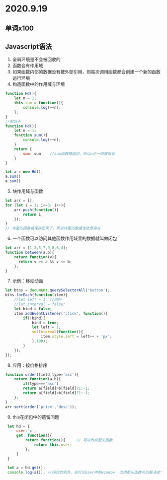 # 2020.9.19

## 单词x100

## Javascript语法

1. 全局环境是不会被回收的
2. 函数会有作用域
3. 如果函数内部的数据没有被外部引用，则每次调用函数都会创建一个新的函数运行环境
4. 构造函数中的作用域与环境

```js
function Hd(){
    let n = 1;
    this.sum = function(){
        console.log(++n);
    };
}
//相当于
function Hd(){
    let n = 1;
    function sum(){
        console.log(++n);
    }
    return {
        sum: sum	//sum函数被返回，所以n也一同被保留
    }
}

let a = new Hd();
a.sum()
a.sum()
```

5. 块作用域与函数

```js
let arr = [];
for (let i = 1; i<=3; i++){
    arr.push(function(){
        return i;
    });
}
// 块里的函数被保存起来了，所以块里的数据也依然存在
```

6. 一个函数可以访问其他函数作用域里的数据就叫做闭包

```js
let arr = [1,3,5,7,9,8,6,4];
function between(a,b){
    return function(v){
      return v >= a && v <= b;  
    };
}
```

7. 示例：移动动画

```js
let btns = document.querySelectorAll('button');
btns.forEach(function(item){
    //let left = 1; //防抖
    //let interval = false;
    let bind = false;
    item.addEventListener('click', function(){
        if(!bind){
            bind = true;
            let left = 1;
            setInterval(function(){
            	item.style.left = left++ + 'px'; 
        	},100); 
        } 
    });
});
```

8. 应用：按价格排序

```js
function order(field,type='asc'){
    return function(a,b){
        if(type==='asc')
        return a[field]>b[field]?1:-1;
        return a[field]<b[field]?1:-1;
    };
}
arr.sort(order('price','desc')); 
```

9. this在闭包中的遗留问题

```js
 let hd = {
     user:'x',
     get: function(){
         return function(){		// 可以改成箭头函数
             return this.user;
         };
     }
 }
 
 let a = hd.get();                                                                                
 console.log(a()); //闭包的例外，会打印user中的window  改用箭头函数可以解决这个问题
```

